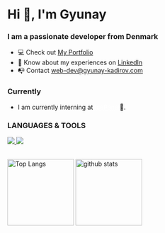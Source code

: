 <h1 align="left">Hi 👋, I'm Gyunay</h1>
<h3 align="left">I am a passionate developer from Denmark</h3>

<ul>
  <li>💻 Check out <a href="https://gyunay-kadirov.com/">My Portfolio</a></li>
  <li>📄 Know about my experiences on <a href="https://www.linkedin.com/in/gyunayK" target="blank">LinkedIn</a></li>
  <li>📭 Contact <a href="mailto:web-dev@gyunay-kadirov.com">web-dev@gyunay-kadirov.com</a></li>
</ul>

<!--- What I'm Doing Currently --->
<h3 align="left">Currently</h3>
<ul>
  <li>I am currently interning at <a href="https://www.icepanel.io" style="color: #FFFFFF; text-decoration: underline;">IcePanel</a>🧊.</li>
</ul>

<!--- Skills --->
<h3 align="left">LANGUAGES & TOOLS</h3>
<a href="https://skillicons.dev">
 <img src="https://skillicons.dev/icons?i=react,redux,ts,js,nextjs,nodejs,express,mongodb,docker,mysql,php,graphql" />
<img src="https://skillicons.dev/icons?i=aws,jenkins,materialui,styledcomponents,tailwind,sass,bootstrap,html,css,vercel,git,vue" />
</a>
<br>
<br>

<!--- Status & Language --->
<p align="left">
  <img alt="Top Langs" height="150px" src="https://github-readme-stats-tawny-six-61.vercel.app/api?username=gyunayK&show_icons=true&theme=radical" />
  <img alt="github stats" height="150px" src="https://github-readme-stats-tawny-six-61.vercel.app/api/top-langs/?username=gyunayK&layout=compact&theme=omni" />
</p>
